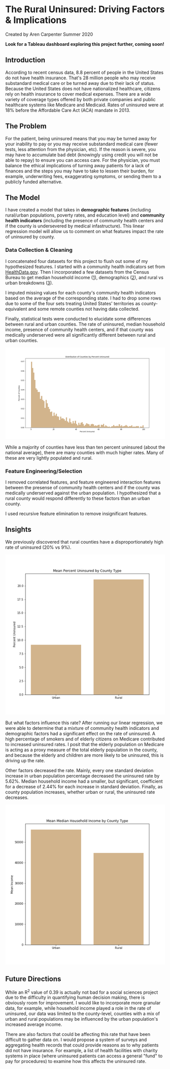 # The Rural Uninsured: Driving Factors & Implications

Created by Aren Carpenter
Summer 2020

**Look for a Tableau dashboard exploring this project further, coming soon!**

## Introduction

According to recent census data, 8.8 percent of people in the United States do not have health insurance. That's 28 million people who may receive substandard medical care or be turned away due to their lack of status. Because the United States does not have nationalized healthcare, citizens rely on health insurance to cover medical expenses. There are a wide variety of coverage types offered by both private companies and public healthcare systems like Medicare and Medicaid. Rates of uninsured were at 18% before the Affordable Care Act (ACA) mandate in 2013. 

## The Problem

For the patient, being uninsured means that you may be turned away for your inability to pay or you may receive substandard medical care (fewer tests, less attention from the physician, etc). If the reason is severe, you may have to accumulate bad debt (knowingly using credit you will not be able to repay) to ensure you can access care. For the physician, you must balance the ethical implications of turning away patients for a lack of finances and the steps you may have to take to lessen their burden, for example, underwriting fees, exaggerating symptoms, or sending them to a publicly funded alternative. 

## The Model

I have created a model that takes in **demographic features** (including rural/urban populations, poverty rates, and education level) and **community health indicators** (including the presence of community health centers and if the county is undersevered by medical infastructure). This linear regression model will allow us to comment on what features impact the rate of uninsured by county. 

### Data Collection & Cleaning

I concatenated four datasets for this project to flush out some of my hypothesized features. I started with a community health indicators set from [HealthData.gov](https://healthdata.gov/dataset/community-health-status-indicators-chsi-combat-obesity-heart-disease-and-cancer). Then I incorporated a few datasets from the Census Bureau to get median household income ([1](https://www.census.gov/topics/income-poverty/income/data/tables.html)), demographics ([2](https://data.world/exercises/linear-regression-exercise-1)), and rural vs urban breakdowns ([3](https://www.census.gov/programs-surveys/geography/guidance/geo-areas/urban-rural/2010-urban-rural.html)).

I imputed missing values for each county's community health indicators based on the average of the corresponding state. I had to drop some rows due to some of the four sets treating United States' territories as county-equivalent and some remote counties not having data collected. 

Finally, statistical tests were conducted to elucidate some differences between rural and urban counties. The rate of uninsured, median household income, presence of community health centers, and if that county was medically underserved were all significantly different between rural and urban counties.

![](Images/uninsured_county.png) 

While a majority of counties have less than ten percent uninsured (about the national average), there are many counties with much higher rates. Many of these are very lightly populated and rural. 

### Feature Engineering/Selection

I removed correlated features, and feature engineered interaction features between the presense of community health centers and if the county was medically underserved against the urban population. I hypothesized that a rural county would respond differently to these factors than an urban county. 

I used recursive feature elimination to remove insignificant features. 
 
## Insights

We previously discovered that rural counties have a disproportionately high rate of uninsured (20% vs 9%). 

![](Images/urban_rural_uninsured.png) 

But what factors influence this rate? After running our linear regression, we were able to determine that a mixture of community health indicators and demographic factors had a significant effect on the rate of uninsured. A high percentage of smokers and of elderly citizens on Medicare contributed to increased uninsured rates. I posit that the elderly population on Medicare is acting as a proxy measure of the total elderly population in the county, and because the elderly and children are more likely to be uninsured, this is driving up the rate. 

Other factors decreased the rate. Mainly, every one standard deviation increase in urban population percentage decreased the uninsured rate by 5.62%. Median household income had a smaller, but significant, coefficient for a decrease of 2.44% for each increase in standard deviation. Finally, as county population increases, whether urban or rural, the uninsured rate decreases. 

![](Images/income_county.png) 

## Future Directions

While an R<sup>2</sup> value of 0.39 is actually not bad for a social sciences project due to the difficulty in quantifying human decision making, there is obviously room for improvement. I would like to incorporate more granular data, for example, while household income played a role in the rate of uninsured, our data was limited to the county-level, counties with a mix of urban and rural populations may be influenced by the urban population's increased average income. 

There are also factors that could be affecting this rate that have been difficult to gather data on. I would propose a system of surveys and aggregating health records that could provide reasons as to why patients did not have insurance. For example, a list of health facilities with charity systems in place (where uninsured patients can access a general "fund" to pay for procedures) to examine how this affects the uninsured rate.